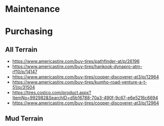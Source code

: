 <!-- TITLE: Tires -->
<!-- SUBTITLE: A quick summary of Tires -->
# Maintenance
# Purchasing
## All Terrain
* https://www.americastire.com/buy-tires/pathfinder-at/p/26196
* https://www.americastire.com/buy-tires/hankook-dynapro-atm-rf10/p/14147
* https://www.americastire.com/buy-tires/cooper-discoverer-at3/p/12964
* https://www.americastire.com/buy-tires/kumho-road-venture-a-t-51/p/31504
* https://tires.costco.com/product.aspx?ItemNo=992982&SearchID=d5b16788-70a3-490f-9c67-e6e5216c6694
* https://www.americastire.com/buy-tires/cooper-discoverer-at3/p/12964


## Mud Terrain
